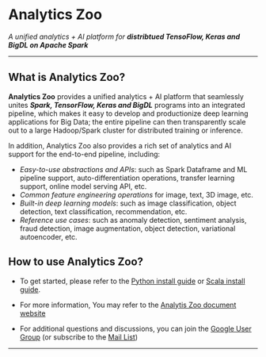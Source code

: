 # Analytics Zoo
*A unified analytics + AI platform for __distribtued TensoFlow, Keras and BigDL on Apache Spark__*

---

## What is Analytics Zoo?
__Analytics Zoo__ provides a unified analytics + AI platform that seamlessly unites *__Spark, TensorFlow, Keras and BigDL__* programs into an integrated pipeline, which makes it easy to develop and productionize deep learning applications for Big Data; the entire pipeline can then transparently scale out to a large Hadoop/Spark cluster for distributed training or inference. 

In addition, Analytics Zoo also provides a rich set of analytics and AI support for the end-to-end pipeline, including:
- *Easy-to-use abstractions and APIs*: such as Spark Dataframe and ML pipeline support, auto-differentiation operations, transfer learning support, online model serving API, etc. 
-	*Common feature engineering operations* for image, text, 3D image, etc.
- *Built-in deep learning models*: such as image classification, object detection, text classification, recommendation, etc. 
- *Reference use cases*: such as anomaly detection, sentiment analysis, fraud detection, image augmentation, object detection, variational autoencoder, etc.

## How to use Analytics Zoo?
- To get started, please refer to the [Python install guide](https://analytics-zoo.github.io/master/#PythonUserGuide/install/) or [Scala install guide](https://analytics-zoo.github.io/master/#ScalaUserGuide/install/).

- For more information, You may refer to the [Analytis Zoo document website](https://analytics-zoo.github.io/)

- For additional questions and discussions, you can join the [Google User Group](https://groups.google.com/forum/#!forum/bigdl-user-group) (or subscribe to the [Mail List](mailto:bigdl-user-group+subscribe@googlegroups.com)) 

---
